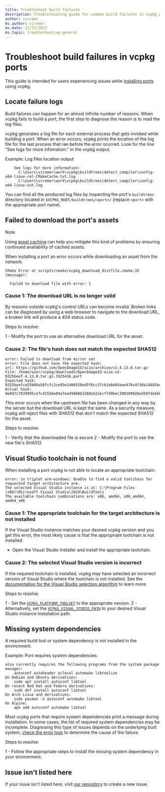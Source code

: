 ```yaml
---
title: Troubleshoot build failures
description: Troubleshooting guide for common build failures in vcpkg ports
author: vicroms
ms.author: viromer
ms.date: 12/12/2023
ms.topic: troubleshooting-general
---
```


# Troubleshoot build failures in vcpkg ports

This guide is intended for users experiencing issues while [installing 
ports](../commands/install.md) using vcpkg.

## <a name="failure-logs"></a> Locate failure logs

Build failures can happen for an almost infinite number of reasons. When vcpkg
fails to build a port, the first step to diagnose the reason is to read the log files.

vcpkg generates a log file for each external process that gets invoked while
building a port. When an error occurs, vcpkg prints the location of the log file
for the last process that ran before the error ocurred. Look for the line "See
logs for more infomation:" in the vcpkg output.

Example: Log files location output

```Console
    See logs for more information:
      C:\Users\viromer\work\vcpkg\buildtrees\detect_compiler\config-x64-linux-rel-CMakeCache.txt.log
      C:\Users\viromer\work\vcpkg\buildtrees\detect_compiler\config-x64-linux-out.log
```

You can find all the produced log files by inspecting the port's `buildtrees`
directory located in `$VCPKG_ROOT/buildtrees/<port>/` (replace `<port>` with the
appropriate port name).

## Failed to download the port's assets

> [!NOTE]
> Using [asset caching](../concepts/asset-caching.md) can help you mitigate this
> kind of problems by ensuring continued availability of cached assets.

When installing a port an error occurs while downloading an asset from the
network.

```Console
CMake Error at scripts/cmake/vcpkg_download_distfile.cmake:32 (message):

  Failed to download file with error: 1
```

### Cause 1: The download URL is no longer valid
<!-- 
Steps to reproduce:
1. Modify a port's download URL
2. Attempt to install
-->

By reasons outside vcpkg's control URLs can become invalid. Broken links can be
diagnosed by using a web browser to navigate to the download URL, a broken link
will produce a 404 status code.

Steps to resolve:

1 - Modify the port to use an alternative download URL for the asset.

### Cause 2: The file's hash does not match the expected SHA512
<!-- 
Steps to reproduce:
1. Modify a port's download SHA512
2. Attempt to install
-->

```Console
error: Failed to download from mirror set
error: File does not have the expected hash:
url: https://github.com/OpenImageIO/oiio/archive/v2.4.13.0.tar.gz
File: /home/user/vcpkg/downloads/OpenImageIO-oiio-v2-9325beef.4.13.0.tar.gz.1925416.part
Expected hash: 9325beefce55b66a58fcfc2ce93e1406558ed5f6cc37cb1e8e04aee470c4f30a14483bebfb311c329f7868afb6c508a052661c6b12d819a69f707c1a30cd9549
Actual hash: 9e887c7039995ce7c41556e09a7eed940863260a522ecf7d9bec300189026ed507da560620dfa4a619deeb679be7adf42fe3a7020ff3094df777c7934c771227
```

This error occurs when the upstream file has been changed in any way by the
server but the download URL is kept the same. As a security measure, vcpkg will
reject files with SHA512 that don't match the expected SHA512 for the asset.

Steps to resolve:

1 - Verify that the downloaded file is secure
2 - Modify the port to use the new file's SHA512

## Visual Studio toolchain is not found

When installing a port vcpkg is not able to locate an appropriate toolchain:

```Console
error: in triplet arm-windows: Unable to find a valid toolchain for requested target architecture arm.
The selected Visual Studio instance is at: C:\Program Files (x86)\Microsoft Visual Studio\2019\BuildTools
The available toolchain combinations are: x86, amd64, x86_amd64, amd64_x86
```

### Cause 1: The appropriate toolchain for the target architecture is not installed
<!-- 
Steps to reproduce:
1. Uninstall a required toolchain from Visual Studio (e.g.: ARM)
2. Attempt to install for a triplet that requires that toolchain (for example: arm-windows)
-->

If the Visual Studio instance matches your desired vcpkg version and you get
this error, the most likely cause is that the appropriate toolchain is not installed.

* Open the Visual Studio Installer and install the appropriate toolchain.

### Cause 2: The selected Visual Studio version is incorrect
<!--
Steps to reproduce:
1. Uninstall a required toolchain from your latest Visual Studio version (e.g.: ARM)
2. Attempt to install for a triplet that requires that toolchain (for example: arm-windows)
-->

If the required toolchain is installed, vcpkg may have selected an incorrect
version of Visual Studio where the toolchain is not installed. See the
[documentation for the Visual Studio selection
algorithm](../users/triplets.md#VCPKG_VISUAL_STUDIO_PATH) to learn more.

Steps to resolve:

1 - Set the
  [`VCPKG_PLATFORM_TOOLSET`](../users/triplets.md#vcpkg_platform_toolset) to the
  appropriate version.
2 - Alternatively, set the
  [`VCPKG_VISUAL_STUDIO_PATH`](../users/triplets.md#VCPKG_VISUAL_STUDIO_PATH) to
  your desired Visual Studio instance installation path.

## Missing system dependencies

A required build tool or system dependency is not installed in the environment.

Example: Port requires system dependencies

```
alsa currently requires the following programs from the system package manager:
    autoconf autoheader aclocal automake libtoolize
On Debian and Ubuntu derivatives:
    sudo apt install autoconf libtool
On recent Red Hat and Fedora derivatives:
    sudo dnf install autoconf libtool
On Arch Linux and derivatives:
    sudo pacman -S autoconf automake libtool
On Alpine:
    apk add autoconf automake libtool
```

Most vcpkg ports that require system dependencies print a message during installation.
In some cases, the list of required system dependencies may be incomplete. Diagnosing
this type of issues depends on the underlying built system, [check the error 
logs](#failure-logs) to determine the cause of the failure.

Steps to resolve:

1 - Follow the appropriate steps to install the missing system dependency in your environment.

## Issue isn't listed here

If your issue isn't listed here, visit [our
repository](https://github.com/microsoft/vcpkg/issues) to create a new issue.
